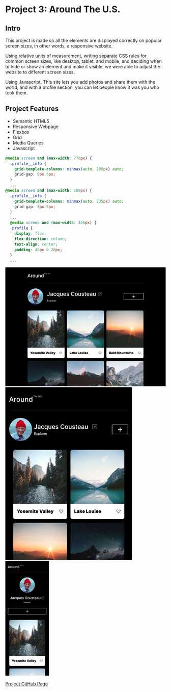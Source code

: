 # Project 3: Around The U.S.

## Intro

This project is made so all the elements are displayed correctly on popular screen sizes, in other words, a responsive website.

Using relative units of measurement, writing separate CSS rules for common screen sizes, like desktop, tablet, and mobile, and deciding when to hide or show an element and make it visible, we were able to adjust the website to different screen sizes.

Using Javascript, This site lets you add photos and share them with the world, and with a profile section, you can let people know it was you who took them.

## Project Features

- Semantic HTML5
- Responsive Webpage
- Flexbox
- Grid
- Media Queries
- Javascript

```css
@media screen and (max-width: 770px) {
  .profile__info {
    grid-template-columns: minmax(auto, 290px) auto;
    grid-gap: 6px 6px;
  }
  ...
@media screen and (max-width: 580px) {
  .profile__info {
    grid-template-columns: minmax(auto, 235px) auto;
    grid-gap: 5px 5px;
  }
  ...
  @media screen and (max-width: 486px) {
  .profile {
    display: flex;
    flex-direction: column;
    text-align: center;
    padding: 40px 0 28px;
  }
  ...
```

![alt text](./images/demo/desktop.jpg)  
![alt text](./images/demo/tablet.jpg) ![alt text](./images/demo/cell.jpg)

[Project GitHub Page](https://jbr4ndt.github.io/se_project_aroundtheus/)
